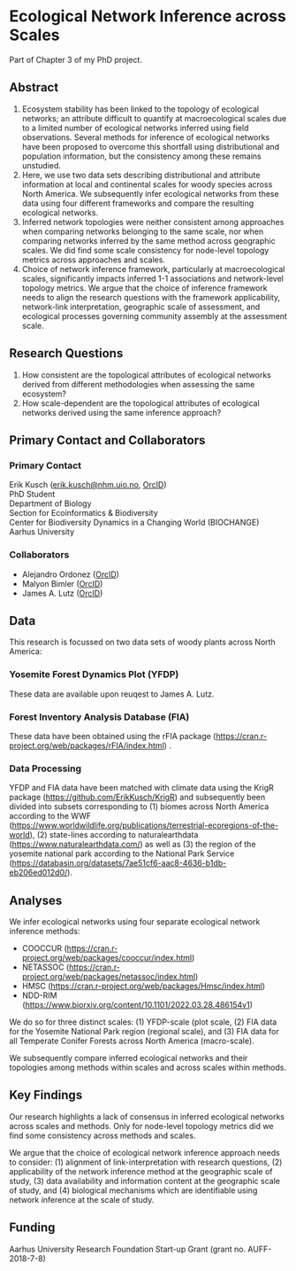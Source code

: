 # Ecological Network Inference across Scales
Part of Chapter 3 of my PhD project.

## Abstract
1.	Ecosystem stability has been linked to the topology of ecological networks; an attribute difficult to quantify at macroecological scales due to a limited number of ecological networks inferred using field observations. Several methods for inference of ecological networks have been proposed to overcome this shortfall using distributional and population information, but the consistency among these remains unstudied.
2.	Here, we use two data sets describing distributional and attribute information at local and continental scales for woody species across North America. We subsequently infer ecological networks from these data using four different frameworks and compare the resulting ecological networks.
3.	Inferred network topologies were neither consistent among approaches when comparing networks belonging to the same scale, nor when comparing networks inferred by the same method across geographic scales. We did find some scale consistency for node-level topology metrics across approaches and scales.
4.	Choice of network inference framework, particularly at macroecological scales, significantly impacts inferred 1-1 associations and network-level topology metrics. We argue that the choice of inference framework needs to align the research questions with the framework applicability, network-link interpretation, geographic scale of assessment, and ecological processes governing community assembly at the assessment scale.  

## Research Questions
1. How consistent are the topological attributes of ecological networks derived from different methodologies when assessing the same ecosystem?   
2. How scale-dependent are the topological attributes of ecological networks derived using the same inference approach? 

## Primary Contact and Collaborators
### Primary Contact
Erik Kusch (erik.kusch@nhm.uio.no, [OrcID](https://orcid.org/my-orcid?orcid=0000-0002-4984-7646))  
PhD Student  
Department of Biology  
Section for Ecoinformatics & Biodiversity  
Center for Biodiversity Dynamics in a Changing World (BIOCHANGE)  
Aarhus University  

### Collaborators
- Alejandro Ordonez ([OrcID](https://orcid.org/0000-0003-2873-4551))  
- Malyon Bimler ([OrcID](https://orcid.org/0000-0003-0059-2360))  
- James A. Lutz ([OrcID](https://orcid.org/0000-0002-2560-0710))

## Data
This research is focussed on two data sets of woody plants across North America:  

### Yosemite Forest Dynamics Plot (YFDP)  
These data are available upon reuqest to James A. Lutz.

### Forest Inventory Analysis Database (FIA)
These data have been obtained using the rFIA package (https://cran.r-project.org/web/packages/rFIA/index.html) .

### Data Processing
YFDP and FIA data have been matched with climate data using the KrigR package (https://github.com/ErikKusch/KrigR) and subsequently been divided into subsets corresponding to (1) biomes across North America according to the WWF (https://www.worldwildlife.org/publications/terrestrial-ecoregions-of-the-world), (2) state-lines according to naturalearthdata (https://www.naturalearthdata.com/) as well as (3) the region of the yosemite national park according to the National Park Service (https://databasin.org/datasets/7ae51cf6-aac8-4636-b1db-eb206ed012d0/).

## Analyses
We infer ecological networks using four separate ecological network inference methods:
- COOCCUR (https://cran.r-project.org/web/packages/cooccur/index.html)
- NETASSOC (https://cran.r-project.org/web/packages/netassoc/index.html)
- HMSC (https://cran.r-project.org/web/packages/Hmsc/index.html)
- NDD-RIM (https://www.biorxiv.org/content/10.1101/2022.03.28.486154v1)

We do so for three distinct scales: (1) YFDP-scale (plot scale, (2) FIA data for the Yosemite National Park region (regional scale), and (3) FIA data for all Temperate Conifer Forests across North America (macro-scale).

We subsequently compare inferred ecological networks and their topologies among methods within scales and across scales within methods.

## Key Findings
Our research highlights a lack of consensus in inferred ecological networks across scales and methods. Only for node-level topology metrics did we find some consistency across methods and scales.

We argue that the choice of ecological network inference approach needs to consider: (1) alignment of link-interpretation with research questions, (2) applicability of the network inference method at the geographic scale of study, (3) data availability and information content at the geographic scale of study, and (4) biological mechanisms which are identifiable using network inference at the scale of study. 

## Funding
Aarhus University Research Foundation Start-up Grant (grant no. AUFF-2018-7-8) 
